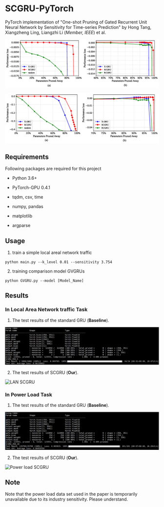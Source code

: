 # SCGRU-PyTorch

PyTorch implementation of "One-shot Pruning of Gated Recurrent Unit Neural Network by Sensitivity for Time-series Prediction" by Hong Tang, Xiangzheng Ling, Liangzhi Li (*Member, IEEE*) et al.



![In PowerLoad Task](https://github.com/imLingo/Pictures/blob/master/powerLoad_prune_performance_compared.png)

![In LAN Task](https://github.com/imLingo/Pictures/blob/master/traffic_prune_performance_compared.png)

## Requirements

Following packages are required for this project

- Python 3.6+

- PyTorch-GPU 0.4.1

- tqdm, csv, time
- numpy, pandas
- matplotlib
- argparse



## Usage

1.  train a simple local areal network  traffic

```
python main.py --k_level 0.01 --sensitivity 3.754
```

2. training comparison model GVGRUs

```
python GVGRU.py --model [Model_Name]
```



## Results

### In Local Area Network traffic Task

1.  The test results of the standard GRU (**Baseline**).

![LAN Baseline](https://github.com/imLingo/Pictures/blob/master/LAN_baseline.JPG)

2. The test results of SCGRU (**Our**).

![LAN SCGRU]()



### In Power Load Task

1.  The test results of the standard GRU (**Baseline**).

![Power load Baseline](https://github.com/imLingo/Pictures/blob/master/power_baseline.JPG)

2. The test results of SCGRU (**Our**).

![Power load SCGRU]()


## Note

Note that the power load data set used in the paper is temporarily unavailable due to its industry sensitivity. Please understand.

